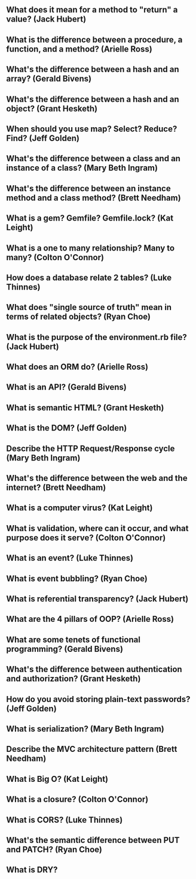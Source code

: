 ## What does it mean for a method to "return" a value? (Jack Hubert)

## What is the difference between a procedure, a function, and a method? (Arielle Ross)

## What's the difference between a hash and an array? (Gerald Bivens)

## What's the difference between a hash and an object? (Grant Hesketh)

## When should you use map? Select? Reduce? Find? (Jeff Golden)

## What's the difference between a class and an instance of a class? (Mary Beth Ingram)

## What's the difference between an instance method and a class method? (Brett Needham) 

## What is a gem? Gemfile? Gemfile.lock? (Kat Leight)

## What is a one to many relationship? Many to many? (Colton O'Connor)

## How does a database relate 2 tables? (Luke Thinnes)

## What does "single source of truth" mean in terms of related objects? (Ryan Choe)

## What is the purpose of the environment.rb file? (Jack Hubert)

## What does an ORM do? (Arielle Ross)

## What is an API? (Gerald Bivens)

## What is semantic HTML? (Grant Hesketh)

## What is the DOM? (Jeff Golden)

## Describe the HTTP Request/Response cycle (Mary Beth Ingram)

## What's the difference between the web and the internet? (Brett Needham) 

## What is a computer virus? (Kat Leight)

## What is validation, where can it occur, and what purpose does it serve? (Colton O'Connor)

## What is an event? (Luke Thinnes)

## What is event bubbling? (Ryan Choe)

## What is referential transparency? (Jack Hubert)

## What are the 4 pillars of OOP? (Arielle Ross)

## What are some tenets of functional programming? (Gerald Bivens)

## What's the difference between authentication and authorization? (Grant Hesketh)

## How do you avoid storing plain-text passwords? (Jeff Golden)

## What is serialization? (Mary Beth Ingram)

## Describe the MVC architecture pattern (Brett Needham) 

## What is Big O? (Kat Leight)

## What is a closure? (Colton O'Connor)

## What is CORS? (Luke Thinnes)

## What's the semantic difference between PUT and PATCH? (Ryan Choe)

## What is DRY?

